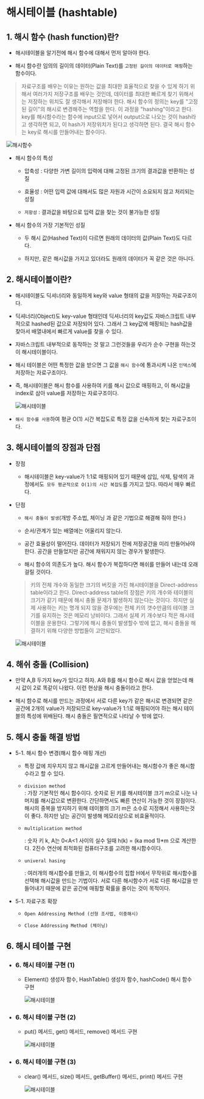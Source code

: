 # 해시테이블 (hashtable)

## 1. 해시 함수 (hash function)란?

- 해시테이블을 알기전에 해시 함수에 대해서 먼저 알아야 한다.

- 해시 함수란 임의의 길이의 데이터(Plain Text)를 `고정된 길이의 데이터로 매핑`하는 함수이다.

> 자료구조를 배우는 이유는 원하는 값을 최대한 효율적으로 찾을 수 있게 하기 위해서 여러가지 저장구조를 배우는 것인데, 데이터를 최대한 빠르게 찾기 위해서는 저장하는 위치도 잘 생각해서 저장해야 한다. 해시 함수의 정의는 key를 "고정된 길이"의 해시로 변경해주는 역할을 한다. 이 과정을 "hashing"이라고 한다. key를 해시함수라는 함수에 input으로 넣어서 output으로 나오는 것이 hash라고 생각하면 되고, 이 hash가 저장위치가 된다고 생각하면 된다. 결국 해시 함수는 key로 해시를 만들어내는 함수이다.

![해시함수](/image/해쉬함수.png)

- 해시 함수의 특성

  - 압축성 : 다양한 가변 길이의 입력에 대해 고정된 크기의 결과값을 반환하는 성질

  - 효율성 : 어떤 입력 값에 대해서도 많은 자원과 시간이 소요되지 않고 처리되는 성질

  - `저항성` : 결과값을 바탕으로 입력 값을 찾는 것이 불가능한 성질

- 해시 함수의 가장 기본적인 성질

  - 두 해시 값(Hashed Text)이 다르면 원래의 데이터의 값(Plain Text)도 다르다.

  - 하지만, 같은 해시값을 가지고 있더라도 원래의 데이터가 꼭 같은 것은 아니다.

## 2. 해시테이블이란?

- 해시테이블도 딕셔너리와 동일하게 key와 value 형태의 값을 저장하는 자료구조이다.

- 딕셔너리(Object)도 key-value 형태인데 딕셔너리의 key값도 자바스크립트 내부적으로 hashed된 값으로 저장되어 있다. 그래서 그 key값에 매핑되는 hash값을 찾아서 배열내에서 빠르게 value를 찾을 수 있다.

- 자바스크립트 내부적으로 동작하는 것 말고 그런것들을 우리가 순수 구현을 하는것이 해시테이블이다.

- 해시 테이블은 어떤 특정한 값을 받으면 그 값을 `해시 함수`에 통과시켜 나온 `인덱스`에 저장하는 자료구조이다.

- 즉, 해시테이블은 해시 함수를 사용하여 키를 해시 값으로 매핑하고, 이 해시값을 index로 삼아 value를 저장하는 자료구조이다.

  ![해시테이블](/image/해시테이블.png)

- `해시 함수를 사용`하여 평균 O(1) 시간 복잡도로 특정 값을 신속하게 찾는 자료구조이다.

## 3. 해시테이블의 장점과 단점

- 장점

  - 해시테이블은 key-value가 1:1로 매핑되어 있기 때문에 삽입, 삭제, 탐색의 과정에서도` 모두 평균적으로 O(1)의 시간 복잡도`를 가지고 있다. 따라서 매우 빠르다.

- 단점

  - `해시 충돌이 발생`(개방 주소법, 체이닝 과 같은 기법으로 해결해 줘야 한다.)

  - 순서/관계가 있는 배열에는 어울리지 않는다.

  - 공간 효율성이 떨어진다. 데이터가 저장되기 전에 저장공간을 미리 만들어놔야 한다. 공간을 만들었지만 공간에 채워지지 않는 경우가 발생한다.

  - 해시 함수의 의존도가 높다. 해시 함수가 복잡하다면 해쉬를 만들어 내는데 오래 걸릴 것이다.

  > 키의 전체 개수와 동일한 크기의 버킷을 가진 해시테이블을 Direct-address table이라고 한다. Direct-address table의 장점은 키의 개수와 테이블의 크기가 같기 때문에 해시 충돌 문제가 발생하지 않는다는 것이다. 하지만 실제 사용하는 키는 명개 되지 않을 경우에는 전체 키의 갯수만큼의 테이블 크기를 유지하는 것은 메모리 낭비이다. 그래서 실제 키 개수보다 적은 해시테이블을 운용한다. 그렇기에 해시 충돌이 발생할수 밖에 없고, 해시 충돌을 해결하기 위해 다양한 방법들이 고안되었다.

  ![해시테이블](/image/해시테이블2.png)

## 4. 해쉬 충돌 (Collision)

- 만약 A,B 두가지 key가 있다고 하자. A와 B를 해시 함수로 해시 값을 얻었는데 해시 값이 2로 똑같이 나왔다. 이런 현상을 해시 충돌이라고 한다.

- 해시 함수로 해시를 만드는 과정에서 서로 다른 key가 같은 해시로 변경되면 같은 공간에 2개의 value가 저장되므로 key-value가 1:1로 매핑되어야 하는 해시 테이블의 특성에 위배된다. 해시 충돌은 필연적으로 나타날 수 밖에 없다.

## 5. 해시 충돌 해결 방법

- 5-1. 해시 함수 변경(해시 함수 매핑 개선)

  - 특정 값에 치우치지 않고 해시값을 고르게 만들어내는 해시함수가 좋은 해시함수라고 할 수 있다.

  - `division method`  
     : 가장 기본적인 해시 함수이다. 숫자로 된 키를 해시테이블 크기 m으로 나눈 나머지를 해시값으로 변환한다. 간단하면서도 빠른 연산이 가능한 것이 장점이다.
    해시의 중복을 방지하기 위해 테이블의 크기 m은 소수로 지정해서 사용하는것이 좋다. 하지만 남는 공간이 발생해 메모리상으로 비효율적이다.

  - `multiplication method`

    : 숫자 키 k, A는 0<A<1 사이의 실수 일때 h(k) = (ka mod 1)\*m 으로 계산한다.
    2진수 연산에 최적화된 컴퓨터구조를 고려한 해시함수이다.

  - `univeral hasing`

    : 여러개의 해시함수를 만들고, 이 해사함수의 집합 H에서 무작위로 해시함수를 선택해 해시값을 만드는 기법이다.
    서로 다른 해시함수가 서로 다른 해시값을 만들어내기 때문에 같은 공간에 매핑할 확률을 줄이는 것이 목적이다.

- 5-1. 자료구조 확장

  - `Open Addressing Method (선형 조사법, 이중해시)`

  - `Close Addressing Method (체이닝)`

## 6. 해시 테이블 구현

- ### 6. 해시 테이블 구현 (1)

  - Element() 생성자 함수, HashTable() 생성자 함수, hashCode() 해시 함수 구현

    ![해시테이블](/image/해시테이블3.png)

- ### 6. 해시 테이블 구현 (2)

  - put() 메서드, get() 메서드, remove() 메서드 구현

    ![해시테이블](/image/해시테이블4.png)

- ### 6. 해시 테이블 구현 (3)

  - clear() 메서드, size() 메서드, getBuffer() 메서드, print() 메서드 구현

    ![해시테이블](/image/해시테이블5.png)
